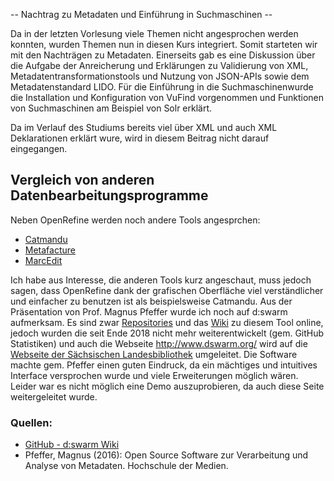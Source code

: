 -- Nachtrag zu Metadaten und Einführung in Suchmaschinen --

Da in der letzten Vorlesung viele Themen nicht angesprochen werden konnten, wurden Themen nun in diesen Kurs integriert. Somit starteten wir mit den Nachträgen zu Metadaten. Einerseits gab es eine Diskussion über die Aufgabe der Anreicherung und Erklärungen zu Validierung von XML, Metadatentransformationstools und Nutzung von JSON-APIs sowie dem Metadatenstandard LIDO. Für die Einführung in die Suchmaschinenwurde die Installation und Konfiguration von VuFind vorgenommen und Funktionen von Suchmaschinen am Beispiel von Solr erklärt.

Da im Verlauf des Studiums bereits viel über XML und auch XML Deklarationen erklärt wure, wird in diesem Beitrag nicht darauf eingegangen.

## Vergleich von anderen Datenbearbeitungsprogramme
Neben OpenRefine werden noch andere Tools angesprchen:
- [Catmandu](https://librecat.org)
- [Metafacture](https://github.com/metafacture/metafacture-core)
- [MarcEdit](https://marcedit.reeset.net)

Ich habe aus Interesse, die anderen Tools kurz angeschaut, muss jedoch sagen, dass OpenRefine dank der grafischen Oberfläche viel verständlicher und einfacher zu benutzen ist als beispielsweise Catmandu.
Aus der Präsentation von Prof. Magnus Pfeffer wurde ich noch auf d:swarm aufmerksam. Es sind zwar [Repositories](https://github.com/dswarm) und das [Wiki](https://github.com/dswarm/dswarm-documentation/wiki) zu diesem Tool online, jedoch wurden die seit Ende 2018 nicht mehr weiterentwickelt (gem. GitHub Statistiken) und auch die Webseite <http://www.dswarm.org/> wird auf die [Webseite der Sächsischen Landesbibliothek](https://www.slub-dresden.de/ueber-uns/projekte/juengst-abgeschlossene-projekte/archiv/) umgeleitet. Die Software machte gem. Pfeffer einen guten Eindruck, da ein mächtiges und intuitives Interface versprochen wurde und viele Erweiterungen möglich wären. Leider war es nicht möglich eine Demo auszuprobieren, da auch diese Seite weitergeleitet wurde.

### Quellen:
- [GitHub - d:swarm Wiki](https://github.com/dswarm/dswarm-documentation/wiki)
- Pfeffer, Magnus (2016): Open Source Software zur Verarbeitung und Analyse von Metadaten. Hochschule der Medien.
